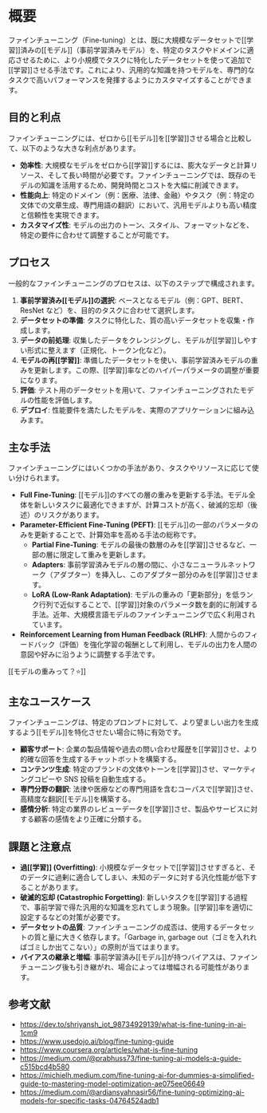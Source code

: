 # 概要

ファインチューニング（Fine-tuning）とは、既に大規模なデータセットで[[学習]]済みの[[モデル]]（事前学習済みモデル）を、特定のタスクやドメインに適応させるために、より小規模でタスクに特化したデータセットを使って追加で[[学習]]させる手法です。これにより、汎用的な知識を持つモデルを、専門的なタスクで高いパフォーマンスを発揮するようにカスタマイズすることができます。

## 目的と利点

ファインチューニングには、ゼロから[[モデル]]を[[学習]]させる場合と比較して、以下のような大きな利点があります。

- **効率性**: 大規模なモデルをゼロから[[学習]]するには、膨大なデータと計算リソース、そして長い時間が必要です。ファインチューニングでは、既存のモデルの知識を活用するため、開発時間とコストを大幅に削減できます。
- **性能向上**: 特定のドメイン（例：医療、法律、金融）やタスク（例：特定の文体での文章生成、専門用語の翻訳）において、汎用モデルよりも高い精度と信頼性を実現できます。
- **カスタマイズ性**: モデルの出力のトーン、スタイル、フォーマットなどを、特定の要件に合わせて調整することが可能です。

## プロセス

一般的なファインチューニングのプロセスは、以下のステップで構成されます。

1.  **事前学習済み[[モデル]]の選択**: ベースとなるモデル（例：GPT、BERT、ResNet など）を、目的のタスクに合わせて選択します。
2.  **データセットの準備**: タスクに特化した、質の高いデータセットを収集・作成します。
3.  **データの前処理**: 収集したデータをクレンジングし、モデルが[[学習]]しやすい形式に整えます（正規化、トークン化など）。
4.  **モデルの再[[学習]]**: 準備したデータセットを使い、事前学習済みモデルの重みを更新します。この際、[[学習]]率などのハイパーパラメータの調整が重要になります。
5.  **評価**: テスト用のデータセットを用いて、ファインチューニングされたモデルの性能を評価します。
6.  **デプロイ**: 性能要件を満たしたモデルを、実際のアプリケーションに組み込みます。

## 主な手法

ファインチューニングにはいくつかの手法があり、タスクやリソースに応じて使い分けられます。

- **Full Fine-Tuning**: [[モデル]]のすべての層の重みを更新する手法。モデル全体を新しいタスクに最適化できますが、計算コストが高く、破滅的忘却（後述）のリスクがあります。
- **Parameter-Efficient Fine-Tuning (PEFT)**: [[モデル]]の一部のパラメータのみを更新することで、計算効率を高める手法の総称です。
  - **Partial Fine-Tuning**: モデルの最後の数層のみを[[学習]]させるなど、一部の層に限定して重みを更新します。
  - **Adapters**: 事前学習済みモデルの層の間に、小さなニューラルネットワーク（アダプター）を挿入し、このアダプター部分のみを[[学習]]させます。
  - **LoRA (Low-Rank Adaptation)**: モデルの重みの「更新部分」を低ランク行列で近似することで、[[学習]]対象のパラメータ数を劇的に削減する手法。近年、大規模言語モデルのファインチューニングで広く利用されています。
- **Reinforcement Learning from Human Feedback (RLHF)**: 人間からのフィードバック（評価）を強化学習の報酬として利用し、モデルの出力を人間の意図や好みに沿うように調整する手法です。

[[モデルの重みって？⭐️]]

## 主なユースケース

ファインチューニングは、特定のプロンプトに対して、より望ましい出力を生成するよう[[モデル]]を特化させたい場合に特に有効です。

- **顧客サポート**: 企業の製品情報や過去の問い合わせ履歴を[[学習]]させ、より的確な回答を生成するチャットボットを構築する。
- **コンテンツ生成**: 特定のブランドの文体やトーンを[[学習]]させ、マーケティングコピーや SNS 投稿を自動生成する。
- **専門分野の翻訳**: 法律や医療などの専門用語を含むコーパスで[[学習]]させ、高精度な翻訳[[モデル]]を構築する。
- **感情分析**: 特定の業界のレビューデータを[[学習]]させ、製品やサービスに対する顧客の感情をより正確に分類する。

## 課題と注意点

- **過[[学習]] (Overfitting)**: 小規模なデータセットで[[学習]]させすぎると、そのデータに過剰に適合してしまい、未知のデータに対する汎化性能が低下することがあります。
- **破滅的忘却 (Catastrophic Forgetting)**: 新しいタスクを[[学習]]する過程で、事前学習で得た汎用的な知識を忘れてしまう現象。[[学習]]率を適切に設定するなどの対策が必要です。
- **データセットの品質**: ファインチューニングの成否は、使用するデータセットの質と量に大きく依存します。「Garbage in, garbage out（ゴミを入れればゴミしか出てこない）」の原則が当てはまります。
- **バイアスの継承と増幅**: 事前学習済み[[モデル]]が持つバイアスは、ファインチューニング後も引き継がれ、場合によっては増幅される可能性があります。

## 参考文献

- https://dev.to/shriyansh_iot_98734929139/what-is-fine-tuning-in-ai-1cm9
- https://www.usedojo.ai/blog/fine-tuning-guide
- https://www.coursera.org/articles/what-is-fine-tuning
- https://medium.com/@prabhuss73/fine-tuning-ai-models-a-guide-c515bcd4b580
- https://michielh.medium.com/fine-tuning-ai-for-dummies-a-simplified-guide-to-mastering-model-optimization-ae075ee06649
- https://medium.com/@ardiansyahnasir56/fine-tuning-optimizing-ai-models-for-specific-tasks-04764524adb1
